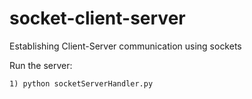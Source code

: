 socket-client-server
====================

Establishing Client-Server communication using sockets 


Run the server:

	1) python socketServerHandler.py 
	
